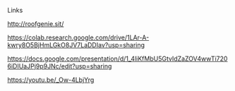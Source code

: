 Links 

http://roofgenie.sit/

https://colab.research.google.com/drive/1LAr-A-kwry8O5BjHmLGkO8JV7LaDDIav?usp=sharing

https://docs.google.com/presentation/d/1_4liKfMbU5GtvIdZaZOV4wwTi7206iDIUaJPj9p9JNc/edit?usp=sharing

https://youtu.be/_Ow-4LbjYrg
